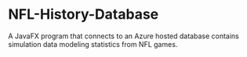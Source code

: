 # NFL-History-Database
A JavaFX program that connects to an Azure hosted database contains simulation data modeling statistics from NFL games.
